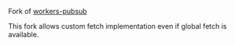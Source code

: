 Fork of [workers-pubsub](https://github.com/sagi/workers-pubsub)

This fork allows custom fetch implementation even if global fetch is available.
